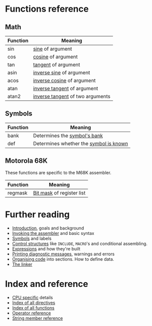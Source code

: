 # Functions reference

## Math

| Function | Meaning |
|---|---|
| sin | [sine](Expressions.md#math) of argument |
| cos | [cosine](Expressions.md#math) of argument |
| tan | [tangent](Expressions.md#math) of argument |
| asin | [inverse sine](Expressions.md#math) of argument |
| acos | [inverse cosine](Expressions.md#math) of argument |
| atan | [inverse tangent](Expressions.md#math) of argument |
| atan2 | [inverse tangent](Expressions.md#math) of two arguments |

## Symbols

| Function | Meaning |
|---|---|
| bank | Determines the [symbol's bank](Expressions.md#symbol_functions) |
| def | Determines whether the [symbol is known](Expressions.md#symbol_functions) |

## Motorola 68K

These functions are specific to the M68K assembler.

| Function | Meaning |
|---|---|
| regmask | [Bit mask](Expressions.md#m68k) of register list |


# Further reading
* [Introduction](Introduction.md), goals and background
* [Invoking the assembler](Assembler.md) and basic syntax
* [Symbols](Symbols.md) and labels
* [Control structures](ControlStructures.md) like ```INCLUDE```, ```MACRO```'s and conditional assembling.
* [Expressions](Expressions.md) and how they're built
* [Printing diagnostic messages](Diagnostics.md), warnings and errors
* [Organising code](OrganisingCode.md) into sections. How to define data.
* [The linker](Linker.md)

# Index and reference
* [CPU specific](CpuSpecifics.md) details
* [Index of all directives](IndexDirectives.md)
* [Index of all functions](IndexFunctions.md)
* [Operator reference](ReferenceOperators.md)
* [String member reference](ReferenceStringMembers.md)
